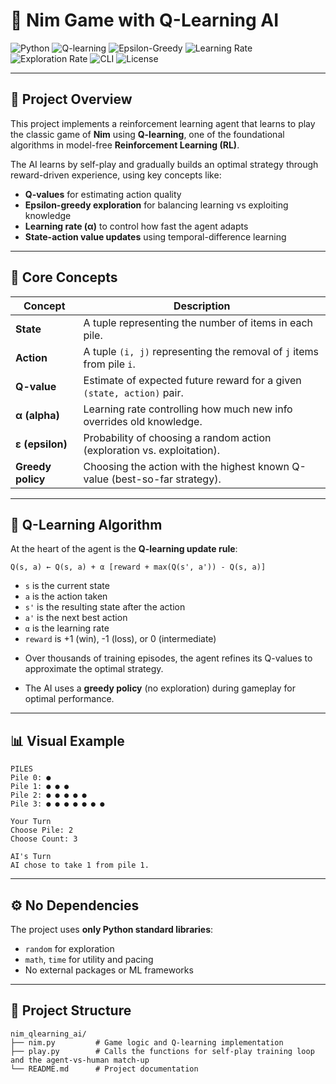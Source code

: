 # 🧠 Nim Game with Q-Learning AI

![Python](https://img.shields.io/badge/Python-3.10-blue)
![Q-learning](https://img.shields.io/badge/Q--learning-Reinforcement--Learning-brightgreen)
![Epsilon-Greedy](https://img.shields.io/badge/Strategy-Epsilon--Greedy-yellow)
![Learning Rate](https://img.shields.io/badge/alpha-0.5-red)
![Exploration Rate](https://img.shields.io/badge/epsilon-0.1-orange)
![CLI](https://img.shields.io/badge/Interface-Terminal-lightgrey)
![License](https://img.shields.io/badge/license-MIT-brightgreen)

---

## 📖 Project Overview

This project implements a reinforcement learning agent that learns to play the classic game of **Nim** using **Q-learning**, one of the foundational algorithms in model-free **Reinforcement Learning (RL)**.

The AI learns by self-play and gradually builds an optimal strategy through reward-driven experience, using key concepts like:

* **Q-values** for estimating action quality
* **Epsilon-greedy exploration** for balancing learning vs exploiting knowledge
* **Learning rate (α)** to control how fast the agent adapts
* **State-action value updates** using temporal-difference learning

---

## 🎯 Core Concepts

| Concept           | Description                                                                |
| ----------------- | -------------------------------------------------------------------------- |
| **State**         | A tuple representing the number of items in each pile.                     |
| **Action**        | A tuple `(i, j)` representing the removal of `j` items from pile `i`.      |
| **Q-value**       | Estimate of expected future reward for a given `(state, action)` pair.     |
| **α (alpha)**     | Learning rate controlling how much new info overrides old knowledge.       |
| **ε (epsilon)**   | Probability of choosing a random action (exploration vs. exploitation).    |
| **Greedy policy** | Choosing the action with the highest known Q-value (best-so-far strategy). |

---

## 🧠 Q-Learning Algorithm

At the heart of the agent is the **Q-learning update rule**:

```
Q(s, a) ← Q(s, a) + α [reward + max(Q(s', a')) - Q(s, a)]
```

* `s` is the current state
* `a` is the action taken
* `s'` is the resulting state after the action
* `a'` is the next best action
* `α` is the learning rate
* `reward` is +1 (win), -1 (loss), or 0 (intermediate)

- Over thousands of training episodes, the agent refines its Q-values to approximate the optimal strategy.

- The AI uses a **greedy policy** (no exploration) during gameplay for optimal performance.

---

## 📊 Visual Example

```
PILES
Pile 0: ● 
Pile 1: ● ● ● 
Pile 2: ● ● ● ● ● 
Pile 3: ● ● ● ● ● ● ● 

Your Turn
Choose Pile: 2
Choose Count: 3

AI's Turn
AI chose to take 1 from pile 1.
```

---

## ⚙️ No Dependencies

The project uses **only Python standard libraries**:

* `random` for exploration
* `math`, `time` for utility and pacing
* No external packages or ML frameworks

---

## 🧱 Project Structure

```
nim_qlearning_ai/
├── nim.py         # Game logic and Q-learning implementation
├── play.py        # Calls the functions for self-play training loop and the agent-vs-human match-up 
└── README.md      # Project documentation
```

